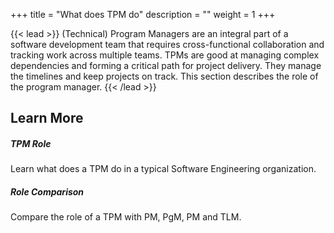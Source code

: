 +++
title = "What does TPM do"
description = ""
weight = 1
+++

{{< lead >}}
(Technical) Program Managers are an integral part of a software development team that requires cross-functional collaboration and tracking work across multiple teams. TPMs are good at managing complex dependencies and forming a critical path for project delivery. They manage the timelines and keep projects on track. This section describes the role of the program manager.
{{< /lead >}}


## Learn More
<div class="row py-3 mb-5">
	<div class="col">
		<div class="card flex-row border-0">
			<div class="mt-3">
				<span class="fas fa-rocket fa-2x text-primary"></span>
			</div>
			<div class="card-body pl-2">
				<h5 class="card-title">
					TPM Role
				</h5>
				<p class="card-text text-muted">
					Learn what does a TPM do in a typical Software Engineering organization.
          <a href="/what/tpm_role/" class="stretched-link"></a>
				</p>
			</div>
		</div>
	</div>
	<div class="col">
		<div class="card flex-row border-0">
			<div class="mt-3">
				<span class="fas fa-people-carry fa-2x text-primary"></span>
			</div>
			<div class="card-body pl-2">
				<h5 class="card-title">
					Role Comparison
				</h5>
				<p class="card-text text-muted">
					Compare the role of a TPM with PM, PgM, PM and TLM.
          <a href="/what/roles/" class="stretched-link"></a>
				</p>
			</div>
		</div>
	</div>
</div>

